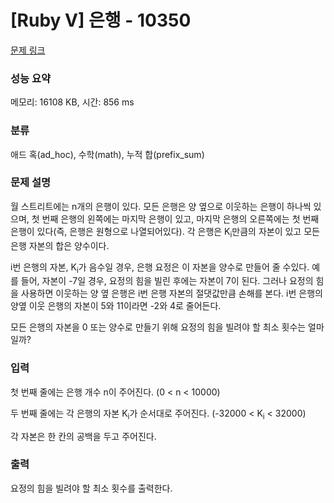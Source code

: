 # [Ruby V] 은행 - 10350 

[문제 링크](https://www.acmicpc.net/problem/10350) 

### 성능 요약

메모리: 16108 KB, 시간: 856 ms

### 분류

애드 혹(ad_hoc), 수학(math), 누적 합(prefix_sum)

### 문제 설명

<p>월 스트리트에는 n개의 은행이 있다. 모든 은행은 양 옆으로 이웃하는 은행이 하나씩 있으며, 첫 번째 은행의 왼쪽에는 마지막 은행이 있고, 마지막 은행의 오른쪽에는 첫 번째 은행이 있다(즉, 은행은 원형으로 나열되어있다). 각 은행은 K<sub>i</sub>만큼의 자본이 있고 모든 은행 자본의 합은 양수이다.</p>

<p>i번 은행의 자본, K<sub>i</sub>가 음수일 경우, 은행 요정은 이 자본을 양수로 만들어 줄 수있다. 예를 들어, 자본이 -7일 경우, 요정의 힘을 빌린 후에는 자본이 7이 된다. 그러나 요정의 힘을 사용하면 이웃하는 양 옆 은행은 i번 은행 자본의 절댓값만큼 손해를 본다. i번 은행의 양옆 이웃 은행의 자본이 5와 11이라면 -2와 4로 줄어든다.</p>

<p>모든 은행의 자본을 0 또는 양수로 만들기 위해 요정의 힘을 빌려야 할 최소 횟수는 얼마일까?</p>

### 입력 

 <p>첫 번째 줄에는 은행 개수 n이 주어진다. (0 < n < 10000)</p>

<p>두 번째 줄에는 각 은행의 자본 K<sub>i</sub>가 순서대로 주어진다. (-32000 < K<sub>i</sub> < 32000)</p>

<p>각 자본은 한 칸의 공백을 두고 주어진다.</p>

### 출력 

 <p>요정의 힘을 빌려야 할 최소 횟수를 출력한다.<a id="comment-88789"></a></p>

